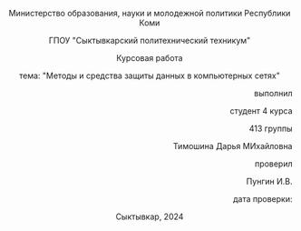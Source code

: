 <p align="center">Министерство образования, науки и молодежной политики Республики Коми</p>

<p align="center">ГПОУ "Сыктывкарский политехнический техникум"</p>




<p align="center">Курсовая работа</p>


<p align="center">тема: "Методы и средства защиты данных в компьютерных сетях" </p>


<p align="right"> выполнил </p>

<p align="right">студент 4 курса </p>

<p align="right">413 группы </p>

<p align="right">Тимошина Дарья МИхайловна</p>



<p align="right">проверил</p>

<p align="right">Пунгин И.В.</p>

<p align="right">дата проверки: </p>



<p align="center">Сыктывкар, 2024</p>
